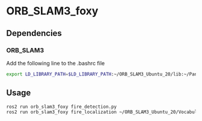 # ORB_SLAM3_foxy

## Dependencies

### ORB_SLAM3
Add the following line to the .bashrc file
```Bash
export LD_LIBRARY_PATH=$LD_LIBRARY_PATH:~/ORB_SLAM3_Ubuntu_20/lib:~/Pangolin/build/:~/ORB_SLAM3_Ubuntu_20/Thirdparty/DBoW2/lib:~/ORB_SLAM3_Ubuntu_20/Thirdparty/g2o/lib
```

## Usage

```Bash
ros2 run orb_slam3_foxy fire_detection.py
ros2 run orb_slam3_foxy fire_localization ~/ORB_SLAM3_Ubuntu_20/Vocabulary/ORBvoc.txt ~/foxy_ws/src/orb_slam3_foxy/config/M300.yaml
```
